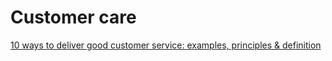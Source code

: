 # Customer care
[10 ways to deliver good customer service: examples, principles & definition](https://www.zendesk.com/blog/good-customer-service-defined/)